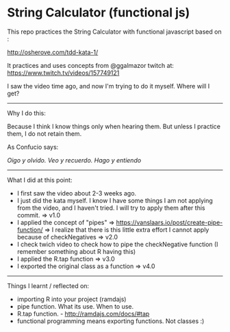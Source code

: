 # String Calculator (functional js)

This repo practices the String Calculator with functional javascript based on :

http://osherove.com/tdd-kata-1/

It practices and uses concepts from @ggalmazor 
twitch at: https://www.twitch.tv/videos/157749121

I saw the video time ago, and now I'm trying to do it myself. Where will I get?

---

Why I do this:

Because I think I know things only when hearing them. But unless I practice them, I do not retain them.
 
As Confucio says:

_Oigo y olvido. 
Veo y recuerdo. 
Hago y entiendo_

---

What I did at this point:

- I first saw the video about 2-3 weeks ago.
- I just did the kata myself. I know I have some things I am not applying from the video, and I haven't tried. I will try to apply them after this commit. => v1.0
- I applied the concept of "pipes" => https://vanslaars.io/post/create-pipe-function/ => I realize that there is this little extra effort I cannot apply because of checkNegatives => v2.0
- I check twich video to check how to pipe the checkNegative function (I remember something about R having this)
- I applied the R.tap function => v3.0
- I exported the original class as a function => v4.0


---

Things I learnt / reflected on:

- importing R into your project (ramdajs)
- pipe function. What its use. When to use.
- R.tap function. - http://ramdajs.com/docs/#tap
- functional programming means exporting functions. Not classes :)



